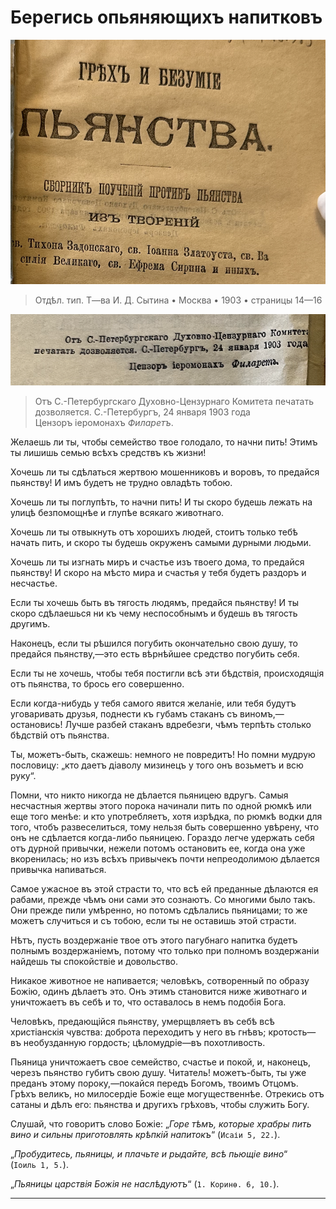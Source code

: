# Берегись опьяняющихъ напитковъ

![грех и безумие пьянства 1903](../assets/sin_and_insanity_of_wine_1903_inner.png)

> Отдѣл. тип. Т—ва И. Д. Сытина • Москва • 1903 • страницы 14—16

![Православная церковь активно борется с грехом винопития](../assets/sinod_permit_1903_01_24.png)

> Отъ С.-Петербургскаго Духовно-Цензурнаго Комитета печатать дозволяется. С.-Петербургъ, 24 января 1903 года <br> Цензоръ іеромонахъ *Филаретъ*.

<!-- страница 14. -->

Желаешь ли ты, чтобы семейство твое голодало, то начни пить! Этимъ ты лишишь семью всѣхъ средствъ къ жизни!

Хочешь ли ты сдѣлаться жертвою мошенниковъ и воровъ, то предайся пьянству! И имъ будетъ не трудно овладѣть тобою.

Хочешь ли ты поглупѣть, то начни пить! И ты скоро будешь лежать на улицѣ безпомощнѣе и глупѣе всякаго животнаго.

Хочешь ли ты отвыкнуть отъ хорошихъ людей, стоитъ только тебѣ начать пить, и скоро ты будешь окруженъ самыми дурными людьми.

Хочешь ли ты изгнать миръ и счастье изъ твоего дома, то предайся пьянству! И скоро на мѣсто мира и счастья у тебя будетъ раздоръ и несчастье.

<!-- страница 15. -->Если ты хочешь быть въ тягость людямъ, предайся пьянству! И ты скоро сдѣлаешься ни къ чему неспособнымъ и будешь въ тягость другимъ.

Наконецъ, если ты рѣшился погубить окончательно свою душу, то предайся пьянству,—это есть вѣрнѣйшее средство погубить себя.

Если ты не хочешь, чтобы тебя постигли всѣ эти бѣдствія, происходящія отъ пьянства, то брось его совершенно.

Если когда-нибудь у тебя самого явится желаніе, или тебя будутъ уговаривать друзья, поднести къ губамъ стаканъ съ виномъ,—остановись! Лучше разбей стаканъ вдребезги, чѣмъ терпѣть столько бѣдствій отъ пьянства.

Ты, можетъ-быть, скажешь: немного не повредитъ! Но помни мудрую пословицу: „кто даетъ діаволу мизинецъ у того онъ возьметъ и всю руку“.

Помни, что никто никогда не дѣлается пьяницею вдругъ. Самыя несчастныя жертвы этого порока начинали пить по одной рюмкѣ или еще того менѣе: и кто употребляетъ, хотя изрѣдка, по рюмкѣ водки для того, чтобъ развеселиться, тому нельзя быть совершенно увѣрену, что онъ не сдѣлается когда-либо пьяницею. Гораздо легче удержать себя отъ дурной привычки, нежели потомъ остановить ее, когда она уже вкоренилась; но изъ всѣхъ привычекъ почти непреодолимою дѣлается привычка напиваться.

Самое ужасное въ этой страсти то, что всѣ ей преданные дѣлаются ея рабами, прежде чѣмъ они сами это сознаютъ. Со многими было такъ. Они <!-- страница 16. -->прежде пили умѣренно, но потомъ сдѣлались пьяницами; то же можетъ случиться и съ тобою, если ты не оставишь этой страсти.

Нѣтъ, пусть воздержаніе твое отъ этого пагубнаго напитка будетъ полнымъ воздержаніемъ, потому что только при полномъ воздержаніи найдешь ты спокойствіе и довольство.

Никакое животное не напивается; человѣкъ, сотворенный по образу Божію, одинъ дѣлаетъ это. Онъ этимъ становится ниже животнаго и уничтожаетъ въ себѣ и то, что оставалось в немъ подобія Бога.

Человѣкъ, предающійся пьянству, умерщвляетъ въ себѣ всѣ христіанскія чувства: доброта переходитъ у него въ гнѣвъ; кротость—въ необузданную гордость; цѣломудріе—въ похотливость.

Пьяница уничтожаетъ свое семейство, счастье и покой, и, наконецъ, черезъ пьянство губитъ свою душу. Читатель! можетъ-быть, ты уже преданъ этому пороку,—покайся передъ Богомъ, твоимъ Отцомъ. Грѣхъ великъ, но милосердіе Божіе еще могущественнѣе. Отрекись отъ сатаны и дѣлъ его: пьянства и другихъ грѣховъ, чтобы служить Богу.

Слушай, что говоритъ слово Божіе: „*Горе тѣмъ, которые храбры пить вино и сильны приготовлять крѣпкій напитокъ*“ (`Исаіи 5, 22.`).

„*Пробудитесь, пьяницы, и плачьте и рыдайте, всѣ пьющіе вино*“ (`Іоиль 1, 5.`).

„*Пьяницы царствія Божія не наслѣдуютъ*“ (`1. Коринѳ. 6, 10.`).

-----
